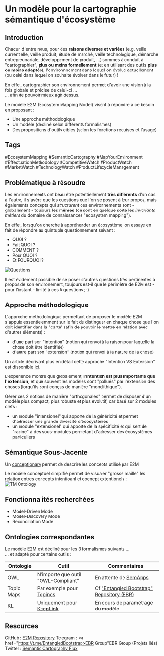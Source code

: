 Un modèle pour la cartographie sémantique d'écosystème
==

Introduction
-
Chacun d'entre nous, pour des __raisons diverses et variées__ (e.g. veille currentielle, veille produit, étude de marché, veille technologique, démarche entrepreunariale, développement de produit, ...) sommes à conduit à "cartographier", __plus ou moins formellement__ (et en utilisant des outils __plus ou moins adaptés__), l'environnnement dans lequel on évolue actuellement (ou celui dans lequel on souhaite évoluer dans le futur) !

En effet, cartographier son environnement permet d'avoir une vision à la fois globale et précise de celui-ci ...   
... afin de pouvoir mieux agir dessus.

Le modèle E2M (Ecosytem Mapping Model) visent à répondre à ce besoin en proposant :
* Une approche méthodologique
* Un modèle (décliné selon différents formalismes)
* Des propositions d'outils cibles (selon les fonctions requises et l'usage)

Tags
-
#EcosystemMapping #SemanticCartography #MapYourEnvironment #EffectuationMethodology #CompetitiveWatch #ProductWatch #MarketWatch #TechnologyWatch #ProductLifecycleManagement 

Problématique à résoudre
-
Les environnements ont beau être potentiellement __très différents__ d'un cas à l'autre, il s'avère que les questions que l'on se posent à leur propos, mais égalements concepts qui *structurent* ces environnements sont - globalement - toujours les __mêmes__ (ce sont en quelque sorte les *invariants métiers* du domaine de connaissances "ecosystem mapping").

En effet, lorsqu'on cherche à appréhender un écosystème, on essaye en fait de répondre au quintuple questionnement suivant : 
* QUOI ?
* Fait QUOI ?
* COMMENT ?
* Pour QUOI ?
* Et POURQUOI ?

![Questions](https://github.com/iPlumb3r/EcosystemMappingModel/blob/master/images/Who-DoesWhat-How-ForWhat-Why.png)

Il est évidement possible de se poser d'autres questions très pertinentes à propos de son environement, toujours est-il que le périmètre de E2M est - pour l'instant - limité à ces 5 questions ;-)

Approche méthodologique
-
L'approche méthodologique permettant de proposer le modèle E2M s'appuie essentielemment sur le fait de distinguer en chaque chose que l'on doit identifier dans la "carte" (afin de pouvoir le mettre en relation avec d'autres éléments) : 
* d'une part son "intention" (notion qui renvoi à la raison pour laquelle la chose doit être identifiée)
* d'autre part son "extension" (notion qui renvoi à la nature de la chose)

Un article décrivant plus en détail cette approche "Intention VS Extension" est disponible <a href="https://github.com/iPlumb3r/EcosystemMappingModel/blob/master/1_Semantic/ReasonWhyA2-LevelModel_FR.md">ici</a>.

L'expérience montre que globalement, __l'intention est plus importante que l'extension__, et que souvent les modèles sont "pollués" par l'extension des choses (lorqu'ils sont conçus de manière "monolithique"). 

Gérer ces 2 notions de manière "orthogonales" permet de disposer d'un modèle plus compact, plus robuste et plus evolutif, car basé sur 2 modules clefs :
* un module "intensionel" qui apporte de la généricité et permet d'adresser une grande diversité d'écosystèmes
* un module "extensionel" qui apporte de la spécificité et qui sert de "racine" à des sous-modules permetant d'adresser des écosystèmes particuliers 

Sémantique Sous-Jacente
-
Un <a href="https://github.com/iPlumb3r/EcosystemMappingModel/tree/master/1_Semantic/Conceptionary">conceptionary</a> permet de descrire les concepts utilisé par E2M

Le modèle conceptuel simplifié permet de visualer "grosse maille" les relation entres concepts intentioanl et cocnept extentionels :
![TM Ontology](https://github.com/iPlumb3r/EcosystemMappingModel/blob/master/images/ConceptualModel%40E2M_2020-03-04.png)

Fonctionnalités recherchées
-
* Model-Driven Mode
* Model-Discovery Mode
* Reconciliation Mode

Ontologies correspondantes
-
Le modèle E2M est décliné pour les 3 formalismes suivants ...   
... et adapté pour certains outils :

<table>
    <thead>
        <tr>
            <th>Ontologie</th>
            <th>Outil</th>
            <th>Commentaires</th>
        </tr>
    </thead>
    <tbody>
        <tr>
            <td>OWL</td>
            <td>N'importe que outil "OWL-Compliant"</td>
            <td>En attente de <a href="http://semapps.org/">SemApps</a></td>
        </tr>
        <tr>
            <td>Topic Maps</td>
            <td>Par exemple pour <a href="http://keeplink.com/">Topincs</a></td>
            <td>Cf <a href="https://www.topincs.com/iPlumb3rSandBox/">"Entangled Bootstrap" Repository (EBR)</a></td>
        </tr>
        <tr>
            <td>KL</td>
            <td>Uniquement pour <a href="https://www.topincs.com/">KeepLink</a></td>
            <td>En cours de paramétrage du modèle</td>
        </tr>
    </tbody>
</table>

Resources
-
GitHub : <a href="https://github.com/iPlumb3r/EcosystemMappingModel">E2M Repository</a>
Telegram : <a href="https://t.me/EntangledBootstrap>EBR Group"</a>EBR Group</a> (Projets liés)
Twitter : <a href="https://twitter.com/iPlumb3r">Semantic Cartography Flux</a>


